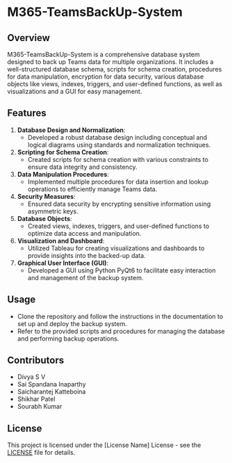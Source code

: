 # M365-TeamsBackUp-System

## Overview
M365-TeamsBackUp-System is a comprehensive database system designed to back up Teams data for multiple organizations. It includes a well-structured database schema, scripts for schema creation, procedures for data manipulation, encryption for data security, various database objects like views, indexes, triggers, and user-defined functions, as well as visualizations and a GUI for easy management.

## Features
1. **Database Design and Normalization**: 
    - Developed a robust database design including conceptual and logical diagrams using standards and normalization techniques.
2. **Scripting for Schema Creation**:
    - Created scripts for schema creation with various constraints to ensure data integrity and consistency.
3. **Data Manipulation Procedures**:
    - Implemented multiple procedures for data insertion and lookup operations to efficiently manage Teams data.
4. **Security Measures**:
    - Ensured data security by encrypting sensitive information using asymmetric keys.
5. **Database Objects**:
    - Created views, indexes, triggers, and user-defined functions to optimize data access and manipulation.
6. **Visualization and Dashboard**:
    - Utilized Tableau for creating visualizations and dashboards to provide insights into the backed-up data.
7. **Graphical User Interface (GUI)**:
    - Developed a GUI using Python PyQt6 to facilitate easy interaction and management of the backup system.

## Usage
- Clone the repository and follow the instructions in the documentation to set up and deploy the backup system.
- Refer to the provided scripts and procedures for managing the database and performing backup operations.

## Contributors
- Divya S V
- Sai Spandana Inaparthy
- Saicharantej Katteboina
- Shikhar Patel
- Sourabh Kumar

## License
This project is licensed under the [License Name] License - see the [LICENSE](LICENSE) file for details.
